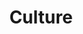 ---
title: Culture
images:
- "/uploads/culture-01.jpg"
- "/uploads/culture-02.jpg"
- "/uploads/culture-03.jpg"
- "/uploads/culture-04.jpg"
- "/uploads/culture-05.jpg"
- "/uploads/culture-06.jpg"
- "/uploads/culture-07.jpg"
- "/uploads/culture-08.jpg"
- "/uploads/culture-09.jpg"
- "/uploads/culture-10.jpg"
- "/uploads/culture-11.jpg"
- "/uploads/culture-12.jpg"
- "/uploads/culture-13.jpg"
- "/uploads/culture-14.jpg"
- "/uploads/culture-15.jpg"
- "/uploads/culture-16.jpg"
- "/uploads/culture-17.jpg"
- "/uploads/culture-18.jpg"
- "/uploads/culture-19.jpg"
- "/uploads/culture-20.jpg"
- "/uploads/culture-21.jpg"
- "/uploads/culture-22.jpg"
- "/uploads/culture-23.jpg"
- "/uploads/culture-24.jpg"
- "/uploads/culture-25.jpg"
- "/uploads/culture-26.jpg"
- "/uploads/culture-27.jpg"
- "/uploads/culture-28.jpg"
- "/uploads/culture-29.jpg"
- "/uploads/culture-30.jpg"
- "/uploads/culture-31.jpg"
- "/uploads/culture-32.jpg"
- "/uploads/culture-33.jpg"
- "/uploads/culture-34.jpg"
- "/uploads/culture-35.jpg"
- "/uploads/culture-36.jpg"
- "/uploads/culture-37.jpg"
layout: culture
---